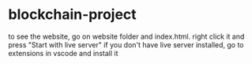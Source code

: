 # blockchain-project

to see the website, go on website folder and index.html. right click it and press "Start with live server"
if you don't have live server installed, go to extensions in vscode and install it
